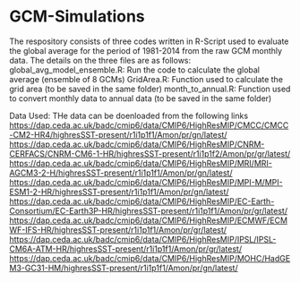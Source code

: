 # GCM-Simulations
The respository consists of three codes written in R-Script used to evaluate the global average for the period of 1981-2014 from the raw GCM monthly data. The details on the three files are as follows:
global_avg_model_ensemble.R: Run the code to calculate the global average (ensemble of 8 GCMs)
GridArea.R: Function used to calculate the grid area (to be saved in the same folder)
month_to_annual.R: Function used to convert monthly data to annual data (to be saved in the same folder)

Data Used: THe data can be doenloaded from the following links
https://dap.ceda.ac.uk/badc/cmip6/data/CMIP6/HighResMIP/CMCC/CMCC-CM2-HR4/highresSST-present/r1i1p1f1/Amon/pr/gn/latest/
https://dap.ceda.ac.uk/badc/cmip6/data/CMIP6/HighResMIP/CNRM-CERFACS/CNRM-CM6-1-HR/highresSST-present/r1i1p1f2/Amon/pr/gr/latest/
https://dap.ceda.ac.uk/badc/cmip6/data/CMIP6/HighResMIP/MRI/MRI-AGCM3-2-H/highresSST-present/r1i1p1f1/Amon/pr/gn/latest/
https://dap.ceda.ac.uk/badc/cmip6/data/CMIP6/HighResMIP/MPI-M/MPI-ESM1-2-HR/highresSST-present/r1i1p1f1/Amon/pr/gn/latest/
https://dap.ceda.ac.uk/badc/cmip6/data/CMIP6/HighResMIP/EC-Earth-Consortium/EC-Earth3P-HR/highresSST-present/r1i1p1f1/Amon/pr/gr/latest/
https://dap.ceda.ac.uk/badc/cmip6/data/CMIP6/HighResMIP/ECMWF/ECMWF-IFS-HR/highresSST-present/r1i1p1f1/Amon/pr/gr/latest/
https://dap.ceda.ac.uk/badc/cmip6/data/CMIP6/HighResMIP/IPSL/IPSL-CM6A-ATM-HR/highresSST-present/r1i1p1f1/Amon/pr/gr/latest/
https://dap.ceda.ac.uk/badc/cmip6/data/CMIP6/HighResMIP/MOHC/HadGEM3-GC31-HM/highresSST-present/r1i1p1f1/Amon/pr/gn/latest/

